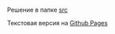 Решение в папке [src](https://github.com/mgkOV/shri-adv-js/tree/master/src)

Текстовая версия на [Github Pages](https://mgkov.github.io/shri-adv-js/)
